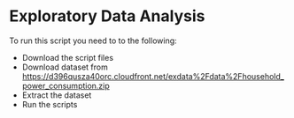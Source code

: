 # Exploratory Data Analysis

To run this script you need to to the following:

* Download the script files
* Download dataset from https://d396qusza40orc.cloudfront.net/exdata%2Fdata%2Fhousehold_power_consumption.zip
* Extract the dataset
* Run the scripts
